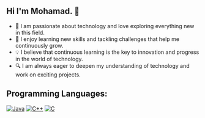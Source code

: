 ## Hi I'm Mohamad.  👋

- 🌟 I am passionate about technology and love exploring everything new in this field.
- 🚀 I enjoy learning new skills and tackling challenges that help me continuously grow.
- 💡 I believe that continuous learning is the key to innovation and progress in the world of technology.
- 🔍 I am always eager to deepen my understanding of technology and work on exciting projects.

## Programming Languages:

[![Java](https://img.shields.io/badge/Java-orange?style=for-the-badge&logo=java&logoColor=white)]()
[![C++](https://img.shields.io/badge/C++-00599C?style=for-the-badge&logo=c%2B%2B&logoColor=white)]()
[![C](https://img.shields.io/badge/C-gray?style=for-the-badge&logo=c&logoColor=white)]()

    
<!--
**ha ck3rhoms/hack3rhoms** is a ✨ _special_ ✨ repository because its `README.md` (this file) appears on your GitHub profile.

Here are some ideas to get you started:

- 🔭 I’m currently working on ...
- 🌱 I’m currently learning ...
- 👯 I’m looking to collaborate on ...
- 🤔 I’m looking for help with ...
- 💬 Ask me about ...
- 📫 How to reach me: ...
- 😄 Pronouns: ...
- ⚡ Fun fact: ...
-->
